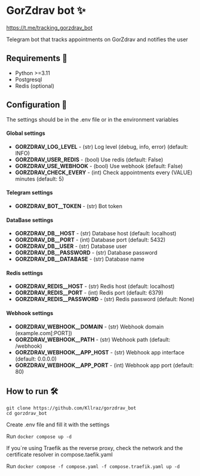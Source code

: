 # GorZdrav bot :sparkles:
https://t.me/tracking_gorzdrav_bot

Telegram bot that tracks appointments on GorZdrav and notifies the user

## Requirements :memo:
* Python >=3.11
* Postgresql
* Redis (optional)

## Configuration :wrench:
The settings should be in the .env file or in the environment variables

#### Global settings
* **GORZDRAV_LOG_LEVEL** - (str) Log level (debug, info, error) (default: INFO)
* **GORZDRAV_USER_REDIS** - (bool) Use redis (default: False)
* **GORZDRAV_USE_WEBHOOK** - (bool) Use webhook (default: False)
* **GORZDRAV_CHECK_EVERY** - (int) Check appointments every (VALUE) minutes (default: 5)

#### Telegram settings
* **GORZDRAV_BOT__TOKEN** - (str) Bot token

#### DataBase settings
* **GORZDRAV_DB__HOST** - (str) Database host (default: localhost)
* **GORZDRAV_DB__PORT** - (int) Database port (default: 5432)
* **GORZDRAV_DB__USER** - (str) Database user
* **GORZDRAV_DB__PASSWORD** - (str) Database password
* **GORZDRAV_DB__DATABASE** - (str) Database name

#### Redis settings
* **GORZDRAV_REDIS__HOST** - (str) Redis host (default: localhost)
* **GORZDRAV_REDIS__PORT** - (int) Redis port (default: 6379)
* **GORZDRAV_REDIS__PASSWORD** - (str) Redis password (default: None)

#### Webhook settings
* **GORZDRAV_WEBHOOK__DOMAIN** - (str) Webhook domain (example.com[:PORT])
* **GORZDRAV_WEBHOOK__PATH** - (str) Webhook path (default: /webhook)
* **GORZDRAV_WEBHOOK__APP_HOST** - (str) Webhook app interface (default: 0.0.0.0)
* **GORZDRAV_WEBHOOK__APP_PORT** - (int) Webhook app port (default: 80)

## How to run :hammer_and_wrench:
```
git clone https://github.com/Kllraz/gorzdrav_bot
cd gorzdrav_bot
```

Create .env file and fill it with the settings

Run `docker compose up -d`

If you`re using Traefik as the reverse proxy, check the network and the certificate resolver in compose.taefik.yaml

Run `docker compose -f compose.yaml -f compose.traefik.yaml up -d`